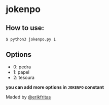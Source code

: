 # jokenpo

## How to use:
```
$ python3 jokenpo.py 1
```

## Options
+ 0: pedra
+ 1: papel
+ 2: tesoura

**you can add more options in ```JOKENPO``` constant**

Maded by [@erikfritas](https://github.com/erikfritas)
